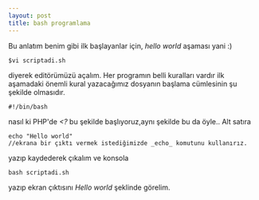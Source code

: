 ```yaml
---
layout: post
title: bash programlama
---
```

Bu anlatım benim gibi ilk başlayanlar için, _hello world_ aşaması yani :)  

	$vi scriptadi.sh
diyerek editörümüzü açalım. Her programın belli kuralları vardır ilk aşamadaki
önemli kural yazacağımız dosyanın başlama cümlesinin şu şekilde olmasıdır.  

	#!/bin/bash
nasıl ki PHP'de  *<?* bu şekilde başlıyoruz,aynı şekilde bu da öyle..  Alt
satıra  

	echo "Hello world"   
	//ekrana bir çıktı vermek istediğimizde _echo_ komutunu kullanırız.
yazıp kaydederek çıkalım ve konsola

	bash scriptadi.sh
yazıp ekran çıktısını *Hello world* şeklinde görelim.



